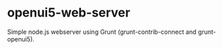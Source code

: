 # openui5-web-server
Simple node.js webserver using Grunt (grunt-contrib-connect and grunt-openui5).
